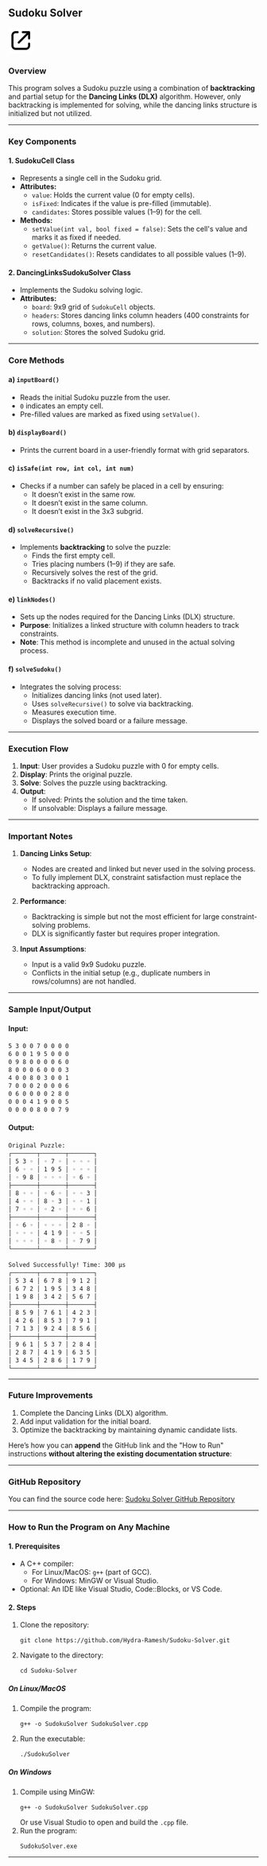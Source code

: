 ## **Sudoku Solver** <a href="https://sudoku-solver-v-isual.vercel.app/">
  <img src="/image.png" width="50" height="50" />
</a>




### **Overview**
This program solves a Sudoku puzzle using a combination of **backtracking** and partial setup for the **Dancing Links (DLX)** algorithm. However, only backtracking is implemented for solving, while the dancing links structure is initialized but not utilized.

---

### **Key Components**
#### 1. **SudokuCell Class**
- Represents a single cell in the Sudoku grid.
- **Attributes:**
  - `value`: Holds the current value (0 for empty cells).
  - `isFixed`: Indicates if the value is pre-filled (immutable).
  - `candidates`: Stores possible values (1–9) for the cell.
- **Methods:**
  - `setValue(int val, bool fixed = false)`: Sets the cell's value and marks it as fixed if needed.
  - `getValue()`: Returns the current value.
  - `resetCandidates()`: Resets candidates to all possible values (1–9).

#### 2. **DancingLinksSudokuSolver Class**
- Implements the Sudoku solving logic.
- **Attributes:**
  - `board`: 9x9 grid of `SudokuCell` objects.
  - `headers`: Stores dancing links column headers (400 constraints for rows, columns, boxes, and numbers).
  - `solution`: Stores the solved Sudoku grid.

---

### **Core Methods**
#### a) **`inputBoard()`**
- Reads the initial Sudoku puzzle from the user.
- `0` indicates an empty cell.
- Pre-filled values are marked as fixed using `setValue()`.

#### b) **`displayBoard()`**
- Prints the current board in a user-friendly format with grid separators.

#### c) **`isSafe(int row, int col, int num)`**
- Checks if a number can safely be placed in a cell by ensuring:
  - It doesn’t exist in the same row.
  - It doesn’t exist in the same column.
  - It doesn’t exist in the 3x3 subgrid.

#### d) **`solveRecursive()`**
- Implements **backtracking** to solve the puzzle:
  - Finds the first empty cell.
  - Tries placing numbers (1–9) if they are safe.
  - Recursively solves the rest of the grid.
  - Backtracks if no valid placement exists.

#### e) **`linkNodes()`**
- Sets up the nodes required for the Dancing Links (DLX) structure.
- **Purpose**: Initializes a linked structure with column headers to track constraints.
- **Note**: This method is incomplete and unused in the actual solving process.

#### f) **`solveSudoku()`**
- Integrates the solving process:
  - Initializes dancing links (not used later).
  - Uses `solveRecursive()` to solve via backtracking.
  - Measures execution time.
  - Displays the solved board or a failure message.

---

### **Execution Flow**
1. **Input**: User provides a Sudoku puzzle with 0 for empty cells.
2. **Display**: Prints the original puzzle.
3. **Solve**: Solves the puzzle using backtracking.
4. **Output**:
   - If solved: Prints the solution and the time taken.
   - If unsolvable: Displays a failure message.

---

### **Important Notes**
1. **Dancing Links Setup**: 
   - Nodes are created and linked but never used in the solving process.
   - To fully implement DLX, constraint satisfaction must replace the backtracking approach.

2. **Performance**:
   - Backtracking is simple but not the most efficient for large constraint-solving problems.
   - DLX is significantly faster but requires proper integration.

3. **Input Assumptions**:
   - Input is a valid 9x9 Sudoku puzzle.
   - Conflicts in the initial setup (e.g., duplicate numbers in rows/columns) are not handled.

---

### **Sample Input/Output**
#### Input:
```
5 3 0 0 7 0 0 0 0
6 0 0 1 9 5 0 0 0
0 9 8 0 0 0 0 6 0
8 0 0 0 6 0 0 0 3
4 0 0 8 0 3 0 0 1
7 0 0 0 2 0 0 0 6
0 6 0 0 0 0 2 8 0
0 0 0 4 1 9 0 0 5
0 0 0 0 8 0 0 7 9
```

#### Output:
```
Original Puzzle:
┌───────┬───────┬───────┐
│ 5 3 ◦ │ ◦ 7 ◦ │ ◦ ◦ ◦ │
│ 6 ◦ ◦ │ 1 9 5 │ ◦ ◦ ◦ │
│ ◦ 9 8 │ ◦ ◦ ◦ │ ◦ 6 ◦ │
├───────┼───────┼───────┤
│ 8 ◦ ◦ │ ◦ 6 ◦ │ ◦ ◦ 3 │
│ 4 ◦ ◦ │ 8 ◦ 3 │ ◦ ◦ 1 │
│ 7 ◦ ◦ │ ◦ 2 ◦ │ ◦ ◦ 6 │
├───────┼───────┼───────┤
│ ◦ 6 ◦ │ ◦ ◦ ◦ │ 2 8 ◦ │
│ ◦ ◦ ◦ │ 4 1 9 │ ◦ ◦ 5 │
│ ◦ ◦ ◦ │ ◦ 8 ◦ │ ◦ 7 9 │
└───────┴───────┴───────┘

Solved Successfully! Time: 300 μs
┌───────┬───────┬───────┐
│ 5 3 4 │ 6 7 8 │ 9 1 2 │
│ 6 7 2 │ 1 9 5 │ 3 4 8 │
│ 1 9 8 │ 3 4 2 │ 5 6 7 │
├───────┼───────┼───────┤
│ 8 5 9 │ 7 6 1 │ 4 2 3 │
│ 4 2 6 │ 8 5 3 │ 7 9 1 │
│ 7 1 3 │ 9 2 4 │ 8 5 6 │
├───────┼───────┼───────┤
│ 9 6 1 │ 5 3 7 │ 2 8 4 │
│ 2 8 7 │ 4 1 9 │ 6 3 5 │
│ 3 4 5 │ 2 8 6 │ 1 7 9 │
└───────┴───────┴───────┘
```

---

### **Future Improvements**
1. Complete the Dancing Links (DLX) algorithm.
2. Add input validation for the initial board.
3. Optimize the backtracking by maintaining dynamic candidate lists.


Here’s how you can **append** the GitHub link and the "How to Run" instructions **without altering the existing documentation structure**:

---

### **GitHub Repository**  
You can find the source code here: [Sudoku Solver GitHub Repository](https://github.com/Hydra-Ramesh/Sudoku-Solver.git)

---

### **How to Run the Program on Any Machine**

#### **1. Prerequisites**  
- A C++ compiler:  
  - For Linux/MacOS: `g++` (part of GCC).  
  - For Windows: MinGW or Visual Studio.  
- Optional: An IDE like Visual Studio, Code::Blocks, or VS Code.

#### **2. Steps**  
1. Clone the repository:  
   ```
   git clone https://github.com/Hydra-Ramesh/Sudoku-Solver.git
   ```
2. Navigate to the directory:  
   ```
   cd Sudoku-Solver
   ```

##### **On Linux/MacOS**  
1. Compile the program:  
   ```
   g++ -o SudokuSolver SudokuSolver.cpp
   ```
2. Run the executable:  
   ```
   ./SudokuSolver
   ```

##### **On Windows**  
1. Compile using MinGW:  
   ```
   g++ -o SudokuSolver SudokuSolver.cpp
   ```
   Or use Visual Studio to open and build the `.cpp` file.  
2. Run the program:  
   ```
   SudokuSolver.exe
   ```

---
